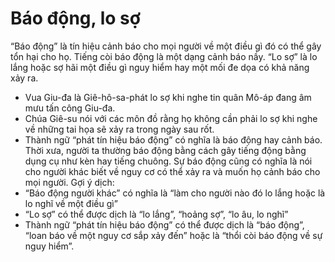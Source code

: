 # Báo động, lo sợ

“Báo động” là tín hiệu cảnh báo cho mọi người về một điều gì đó có thể gây tổn hại cho họ.  Tiếng còi báo động là một dạng cảnh báo nầy. “Lo sợ” là lo lắng hoặc sợ hãi một điều gì nguy hiểm hay một mối đe dọa có khả năng xảy ra.
- Vua Giu-đa là Giê-hô-sa-phát lo sợ khi nghe tin quân Mô-áp đang âm mưu tấn công Giu-đa.
- Chúa Giê-su nói với các môn đồ rằng họ không cần phải lo sợ khi nghe về những tai họa sẽ xảy ra trong ngày sau rốt.
- Thành ngữ “phát tín hiệu báo động” có nghĩa là báo động hay cảnh báo. Thời xưa, người ta thường báo động bằng cách gây tiếng động bằng dụng cụ như kèn hay tiếng chuông.  Sự báo động cũng có nghĩa là nói cho người khác biết về nguy cơ có thể xảy ra và muốn họ cảnh báo cho mọi người.
Gợi ý dịch:
- “Báo động người khác” có nghĩa là “làm cho người nào đó lo lắng hoặc là lo nghĩ về một điều gì”
- “Lo sợ” có thể được dịch là “lo lắng”, “hoảng sợ”, “lo âu, lo nghĩ”
- Thành ngữ “phát tín hiệu báo động” có thể được dịch là “báo động”, “loan báo về một nguy cơ sắp xảy đến” hoặc là “thổi còi báo động về sự nguy hiểm”.

